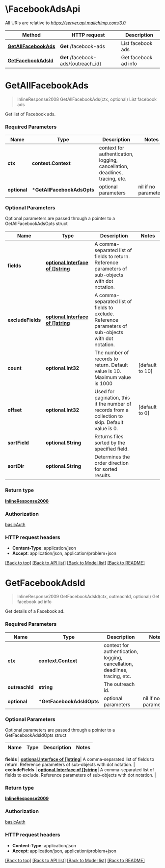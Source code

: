 # \FacebookAdsApi

All URIs are relative to *https://server.api.mailchimp.com/3.0*

Method | HTTP request | Description
------------- | ------------- | -------------
[**GetAllFacebookAds**](FacebookAdsApi.md#GetAllFacebookAds) | **Get** /facebook-ads | List facebook ads
[**GetFacebookAdsId**](FacebookAdsApi.md#GetFacebookAdsId) | **Get** /facebook-ads/{outreach_id} | Get facebook ad info


# **GetAllFacebookAds**
> InlineResponse2008 GetAllFacebookAds(ctx, optional)
List facebook ads

Get list of Facebook ads.

### Required Parameters

Name | Type | Description  | Notes
------------- | ------------- | ------------- | -------------
 **ctx** | **context.Context** | context for authentication, logging, cancellation, deadlines, tracing, etc.
 **optional** | ***GetAllFacebookAdsOpts** | optional parameters | nil if no parameters

### Optional Parameters
Optional parameters are passed through a pointer to a GetAllFacebookAdsOpts struct

Name | Type | Description  | Notes
------------- | ------------- | ------------- | -------------
 **fields** | [**optional.Interface of []string**](string.md)| A comma-separated list of fields to return. Reference parameters of sub-objects with dot notation. | 
 **excludeFields** | [**optional.Interface of []string**](string.md)| A comma-separated list of fields to exclude. Reference parameters of sub-objects with dot notation. | 
 **count** | **optional.Int32**| The number of records to return. Default value is 10. Maximum value is 1000 | [default to 10]
 **offset** | **optional.Int32**| Used for [pagination](https://mailchimp.com/developer/marketing/docs/methods-parameters/#pagination), this it the number of records from a collection to skip. Default value is 0. | [default to 0]
 **sortField** | **optional.String**| Returns files sorted by the specified field. | 
 **sortDir** | **optional.String**| Determines the order direction for sorted results. | 

### Return type

[**InlineResponse2008**](inline_response_200_8.md)

### Authorization

[basicAuth](../README.md#basicAuth)

### HTTP request headers

 - **Content-Type**: application/json
 - **Accept**: application/json, application/problem+json

[[Back to top]](#) [[Back to API list]](../README.md#documentation-for-api-endpoints) [[Back to Model list]](../README.md#documentation-for-models) [[Back to README]](../README.md)

# **GetFacebookAdsId**
> InlineResponse2009 GetFacebookAdsId(ctx, outreachId, optional)
Get facebook ad info

Get details of a Facebook ad.

### Required Parameters

Name | Type | Description  | Notes
------------- | ------------- | ------------- | -------------
 **ctx** | **context.Context** | context for authentication, logging, cancellation, deadlines, tracing, etc.
  **outreachId** | **string**| The outreach id. | 
 **optional** | ***GetFacebookAdsIdOpts** | optional parameters | nil if no parameters

### Optional Parameters
Optional parameters are passed through a pointer to a GetFacebookAdsIdOpts struct

Name | Type | Description  | Notes
------------- | ------------- | ------------- | -------------

 **fields** | [**optional.Interface of []string**](string.md)| A comma-separated list of fields to return. Reference parameters of sub-objects with dot notation. | 
 **excludeFields** | [**optional.Interface of []string**](string.md)| A comma-separated list of fields to exclude. Reference parameters of sub-objects with dot notation. | 

### Return type

[**InlineResponse2009**](inline_response_200_9.md)

### Authorization

[basicAuth](../README.md#basicAuth)

### HTTP request headers

 - **Content-Type**: application/json
 - **Accept**: application/json, application/problem+json

[[Back to top]](#) [[Back to API list]](../README.md#documentation-for-api-endpoints) [[Back to Model list]](../README.md#documentation-for-models) [[Back to README]](../README.md)

